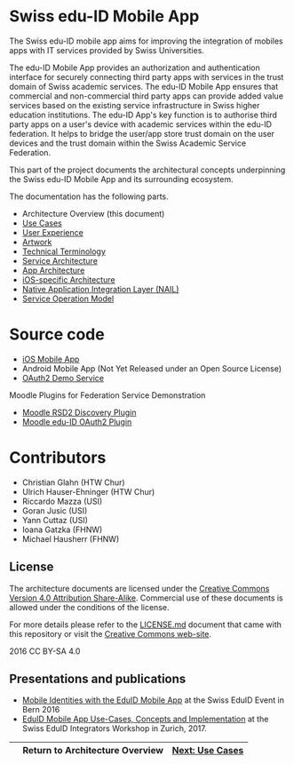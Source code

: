 # Swiss edu-ID Mobile App

The Swiss edu-ID mobile app aims for improving the integration of mobiles apps with IT services provided by Swiss Universities.

The edu-ID Mobile App provides an authorization and authentication interface for securely connecting third party apps with services in the trust domain of Swiss academic services. The edu-ID Mobile App ensures that commercial and non-commercial third party apps can provide added value services based on the existing service infrastructure in Swiss higher education institutions. The edu-ID App's key function is to authorise third party apps on a user's device with academic services within the edu-ID federation. It helps to bridge the user/app store trust domain on the user devices and the trust domain within the Swiss Academic Service Federation.

This part of the project documents the architectural concepts underpinning the Swiss edu-ID Mobile App and its surrounding ecosystem.

The documentation has the following parts.

* Architecture Overview (this document)
* [Use Cases](01-use-cases.md)
* [User Experience](02-user-experience.md)
* [Artwork](03-artwork.md)
* [Technical Terminology](10-terminology.md)
* [Service Architecture](21-service-architecture-oidc.md)
* [App Architecture](30-app-architecture.md)
* [iOS-specific Architecture](32-ios-architecture.md)
* [Native Application Integration Layer (NAIL)](40-nail-api.md)
* [Service Operation Model](50-operational-model.md)

# Source code

* [iOS Mobile App](https://github.com/BLC-HTWChur/eduid-app-ios)
* Android Mobile App (Not Yet Released under an Open Source License)
* [OAuth2 Demo Service](https://github.com/BLC-HTWChur/eduid-coreservice)

Moodle Plugins for Federation Service Demonstration

* [Moodle RSD2 Discovery Plugin](https://github.com/arael/moodle_rsd)
* [Moodle edu-ID OAuth2 Plugin](https://github.com/BLC-HTWChur/moodle_eduid)

# Contributors

* Christian Glahn (HTW Chur)
* Ulrich Hauser-Ehninger (HTW Chur)
* Riccardo Mazza (USI)
* Goran Jusic (USI)
* Yann Cuttaz (USI)
* Ioana Gatzka (FHNW)
* Michael Hausherr (FHNW)

## License

The architecture documents are licensed under the [Creative Commons Version 4.0 Attribution Share-Alike](LICENSE.md). Commercial use of these documents is allowed under the conditions of the  license.

For more details please refer to the [LICENSE.md](LICENSE.md) document that came with this repository or visit the [Creative Commons web-site](https://creativecommons.org/licenses/by-sa/4.0/).

2016 CC BY-SA 4.0

## Presentations and publications

* [Mobile Identities with the EduID Mobile App](http://htw.ac/2kUfc0H) at the Swiss EduID Event in Bern 2016
* [EduID Mobile App Use-Cases, Concepts and Implementation](http://htw.ac/2pl7HoJ) at the Swiss EduID Integrators Workshop in Zurich, 2017.

| | Return to Architecture Overview | [Next: Use Cases](01-use-cases.md) |
| :---- | :----: | ----: |

